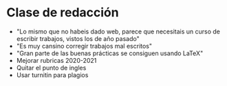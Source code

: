 # Clase de redacción

* "Lo mismo que no habeis dado web, parece que necesitais un curso de escribir trabajos, vistos los de año pasado"
* "Es muy cansino corregir trabajos mal escritos"
* "Gran parte de las buenas prácticas se consiguen usando LaTeX"
* Mejorar rubricas 2020-2021
* Quitar el punto de ingles
* Usar turnitin para plagios